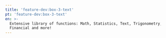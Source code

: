 ```yaml
---
title: 'feature-dev:box-3-text'
pt: 'feature-dev:box-3-text'
en: >-
  Extensive library of functions: Math, Statistics, Text, Trigonometry,
  Financial and more!
---
```


